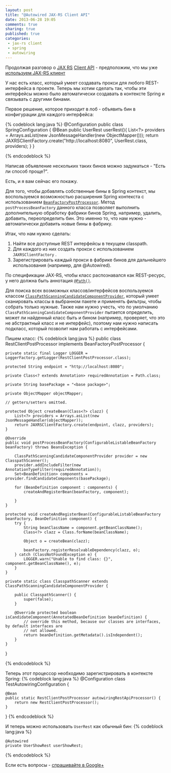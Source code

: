 ```yaml
---
layout: post
title: "@Autowired JAX-RS Client API"
date: 2013-06-28 19:05
comments: true
sharing: true
published: true
categories:
 - jax-rs client
 - spring
 - autowiring
---
```


Продолжая разговор о [JAX RS](http://www.jcp.org/en/jsr/detail?id=339) [Client API](https://jax-rs-spec.java.net/nonav/2.0/apidocs/javax/ws/rs/client/package-summary.html) - предположим, что мы уже [используем JAX-RS клиент](/blog/2013/06/28/jaxrs/)

У нас есть класс, который умеет создавать прокси для любого REST-интерфейса в проекте. Теперь мы хотим сделать так, чтобы эти интерфейсы можно было автоматически создавать в контексте Spring и связывать с другими бинами.

Первое решение, которое приходит в лоб - объявить бин в конфигурации для каждого интерфейса:

{% codeblock lang:java %}
@Configuration
public class SpringConfiguration {
    @Bean
    public UserRest userRest(){
        List<?> providers = Arrays.asList(new JsonMessageHandler(new ObjectMapper()));
        return JAXRSClientFactory.create("http://localhost:8080", UserRest.class, providers);
    }
}

{% endcodeblock %}

Написав объявление нескольких таких бинов можно задуматься - "Есть ли способ проще?".

Есть, и я вам сейчас его покажу.

Для того, чтобы добавлять собственные бины в Spring контекст, мы воспользуемся возможностью расширения Spring контекста с использованием [`BeanFactoryPostProcessor`](http://static.springsource.org/spring/docs/3.2.x/javadoc-api/org/springframework/beans/factory/config/BeanFactoryPostProcessor.html).
Метод `postProcessBeanFactory` данного класса позволяет выполнить дополнительную обработку фабрики бинов Spring, например, удалить, добавить, переопределить бин.
Это именно то, что нам нужно - автоматически добавить новые бины в фабрику.

Итак, что нам нужно сделать:

1. Найти все доступные REST интерфейсы в текущем classpath.
2. Для каждого из них создать прокси с использованием `JAXRSClientFactory` .
3. Зарегистрировать каждый прокси в фабрике бинов для дальнейшего использования (например, для @Autowired).

По спецификации JAX-RS, чтобы класс распознавался как REST-ресурс, у него должна быть аннотация [`@Path()`](https://jax-rs-spec.java.net/nonav/2.0/apidocs/javax/ws/rs/Path.html).

Для поиска всех возможных классов/интерфейсов воспользуемся классом [`ClassPathScanningCandidateComponentProvider`](http://static.springsource.org/spring/docs/3.2.x/javadoc-api/org/springframework/context/annotation/ClassPathScanningCandidateComponentProvider.html), который умеет сканировать классы в выбранном пакете и применять фильтры, чтобы собрать только нужные. Также нам нужно учесть, что по умолчанию `ClassPathScanningCandidateComponentProvider` пытается определить, может ли найденный класс быть и бином (например, проверяет, что это не абстрактный класс и не интерфейс), поэтому нам нужно написать подкласс, который позволит нам работать с интерфейсами.

Пишем класс:
{% codeblock lang:java %}
public class RestClientPostProcessor implements BeanFactoryPostProcessor {

    private static final Logger LOGGER = LoggerFactory.getLogger(RestClientPostProcessor.class);

    protected String endpoint = "http://localhost:8080";

    private Class<? extends Annotation> requiredAnnotation = Path.class;

    private String basePackage = "<base package>";

    private ObjectMapper objectMapper;

    // getters/setters omitted.

    protected Object createBean(Class<?> clazz) {
        List<?> providers = Arrays.asList(new JsonMessageHandler(objectMapper));
        return JAXRSClientFactory.create(endpoint, clazz, providers);
    }

    @Override 
    public void postProcessBeanFactory(ConfigurableListableBeanFactory beanFactory) throws BeansException {

        ClassPathScanningCandidateComponentProvider provider = new ClasspathScanner();
        provider.addIncludeFilter(new AnnotationTypeFilter(requiredAnnotation));
        Set<BeanDefinition> components = provider.findCandidateComponents(basePackage);

        for (BeanDefinition component : components) {
            createAndRegisterBean(beanFactory, component);

        }
    }

    protected void createAndRegisterBean(ConfigurableListableBeanFactory beanFactory, BeanDefinition component) {
        try {
            String beanClassName = component.getBeanClassName();
            Class<?> clazz = Class.forName(beanClassName);

            Object o = createBean(clazz);

            beanFactory.registerResolvableDependency(clazz, o);
        } catch (ClassNotFoundException e) {
            LOGGER.warn("Unable to find class: {}", component.getBeanClassName(), e);
        }
    }

    private static class ClasspathScanner extends ClassPathScanningCandidateComponentProvider {

        public ClasspathScanner() {
            super(false);
        }

        @Override protected boolean isCandidateComponent(AnnotatedBeanDefinition beanDefinition) {
            // override this method, because our classes are interfaces, by default interfaces are
            // not allowed.
            return beanDefinition.getMetadata().isIndependent();
        }
    }
}

{% endcodeblock %}

Теперь этот процессор необходимо зарегистрировать в контексте Spring:
{% codeblock lang:java %}
@Configuration
class TestAutowiringConfiguration {

    @Bean
    public static RestClientPostProcessor autowiringRestApiProcessor() {
        return new RestClientPostProcessor();
    }
}
{% endcodeblock %}

И теперь можно использовать `UserRest` как обычный бин:
{% codeblock lang:java %}

    @Autowired
    private UserShowRest userShowRest;

{% endcodeblock %}

Если есть вопросы - [спрашивайте в Google+](https://plus.google.com/112372998073079463630/posts)
